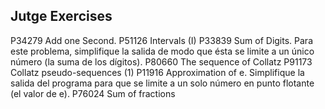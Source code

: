 ## Jutge Exercises

P34279 Add one Second.
P51126 Intervals (I)
P33839 Sum of Digits. Para este problema, simplifique la salida de modo que ésta se limite a un único número (la suma de los dígitos).
P80660 The sequence of Collatz
P91173 Collatz pseudo-sequences (1)
P11916 Approximation of e. Simplifique la salida del programa para que se limite a un solo número en punto flotante (el valor de e).
P76024 Sum of fractions
